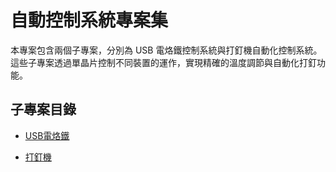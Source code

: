 # 自動控制系統專案集

本專案包含兩個子專案，分別為 USB 電烙鐵控制系統與打釘機自動化控制系統。這些子專案透過單晶片控制不同裝置的運作，實現精確的溫度調節與自動化打釘功能。

## 子專案目錄
- [USB電烙鐵](./USB電烙鐵)
  
- [打釘機](./打釘機)